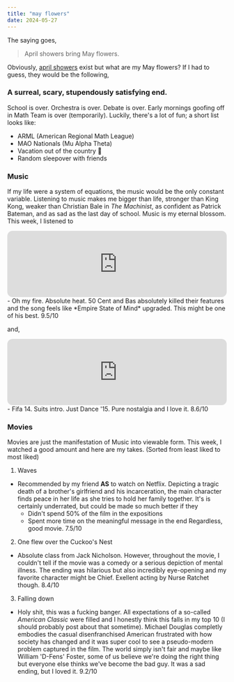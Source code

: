 ```yaml
--- 
title: "may flowers"
date: 2024-05-27
---
```


The saying goes, 
> April showers bring May flowers.

Obviously, [april showers](/2024/04/27/april-is-really-the-worst-month/)
exist but what are my May flowers? If I had to guess, they would be the following,

### A surreal, scary, stupendously satisfying end. 
School is over. Orchestra is over. Debate is over. Early mornings goofing off in Math Team is over (temporarily). Luckily, there's a lot of fun; a short list looks like:
- ARML (American Regional Math League)
- MAO Nationals (Mu Alpha Theta)
- Vacation out of the country 👀
- Random sleepover with friends

### Music
If my life were a system of equations, the music would be the only constant variable. Listening to music makes me bigger than life, stronger than King Kong, weaker than Christian Bale in *The Machinist*, as confident as Patrick Bateman, and as sad as the last day of school. Music is my eternal blossom. This week, I listened to
<iframe style="border-radius:12px" src="https://open.spotify.com/embed/track/2O1vTF3y8Jq1XSrgSto6YL?utm_source=generator" width="100%" height="152" frameBorder="0" allowfullscreen="" allow="autoplay; clipboard-write; encrypted-media; fullscreen; picture-in-picture" loading="lazy"></iframe>
- Oh my fire. Absolute heat. 50 Cent and Bas absolutely killed their features and the song feels like *Empire State of Mind* upgraded. This might be one of his best. 9.5/10

and, 

<iframe style="border-radius:12px" src="https://open.spotify.com/embed/track/5VSCgNlSmTV2Yq5lB40Eaw?utm_source=generator" width="100%" height="152" frameBorder="0" allowfullscreen="" allow="autoplay; clipboard-write; encrypted-media; fullscreen; picture-in-picture" loading="lazy"></iframe>
- Fifa 14. Suits intro. Just Dance '15. Pure nostalgia and I love it.  8.6/10


### Movies
Movies are just the manifestation of Music into viewable form. 
This week, I watched a good amount and here are my takes. (Sorted from least liked to most liked)

   1. Waves
   - Recommended by my friend **AS** to watch on Netflix. Depicting a tragic death of a brother's girlfriend and his incarceration, the main character finds peace in her life as she tries to hold her family together. It's is certainly underrated, but could be made so much better if they
     - Didn't spend 50% of the film in the expositions
     - Spent more time on the meaningful message in the end
   Regardless, good movie. 7.5/10

   2. One flew over the Cuckoo's Nest
   - Absolute class from Jack Nicholson. However, throughout the movie, I couldn't tell if the movie was a comedy or a serious depiction of mental illness. The ending was hilarious but also incredibly eye-opening and my favorite character might be Chief. Exellent acting by Nurse Ratchet though. 8.4/10

   3. Falling down
   - Holy shit, this was a fucking banger. All expectations of a so-called *American Classic* were filled and I honestly think this falls in my top 10 (I should probably post about that sometime). Michael Douglas completly embodies the casual disenfranchised American frustrated with how society has changed and it was super cool to see a pseudo-modern problem captured in the film. The world simply isn't fair and maybe like William 'D-Fens' Foster, some of us believe we're doing the right thing but everyone else thinks we've become the bad guy. It was a sad ending, but I loved it. 9.2/10




